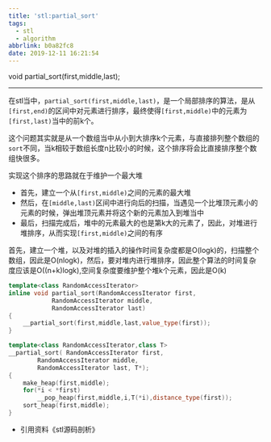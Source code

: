 ```yaml
---
title: 'stl:partial_sort'
tags:
  - stl
  - algorithm
abbrlink: b0a82fc8
date: 2019-12-11 16:21:54
---
```


void partial_sort(first,middle,last);

<!-- more -->

------

在stl当中，`partial_sort(first,middle,last)`，是一个局部排序的算法，是从`[first,end)`的区间中对元素进行排序，最终使得`[first,middle)`中的元素为`[first,last)`当中的前k个。

这个问题其实就是从一个数组当中从小到大排序k个元素，与直接排列整个数组的`sort`不同，当k相较于数组长度n比较小的时候，这个排序将会比直接排序整个数组快很多。

实现这个排序的思路就在于维护一个最大堆
- 首先，建立一个从`[first,middle)`之间的元素的最大堆
- 然后，在`[middle,last)`区间中进行向后的扫描，当遇见一个比堆顶元素小的元素的时候，弹出堆顶元素并将这个新的元素加入到堆当中
- 最后，扫描完成后，堆中的元素最大的也是第k大的元素了，因此，对堆进行堆排序，从而实现`[first,middle)`之间的有序

首先，建立一个堆，以及对堆的插入的操作时间复杂度都是O(logk)的，扫描整个数组，因此是O(nlogk)，然后，要对堆内进行堆排序，因此整个算法的时间复杂度应该是O((n+k)logk),空间复杂度要维护整个堆k个元素，因此是O(k)

```cpp
template<class RandomAccessIterator>
inline void partial_sort(RandomAccessIterator first,
			RandomAccessIterator middle,
			RandomAccessIterator last)
{
	__partial_sort(first,middle,last,value_type(first));
}

template<class RandomAccessIterator,class T>
__partial_sort( RandomAccessIterator first,
		RandomAccessIterator middle,
		RandomAccessIterator last, T*);
{
	make_heap(first,middle);
	for(*i < *first)
		__pop_heap(first,middle,i,T(*i),distance_type(first));
	sort_heap(first,middle);
}
```


- 引用资料《stl源码剖析》
